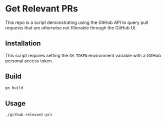 # Get Relevant PRs

This repo is a script demonstrating using the GitHub API to query pull requests that are otherwise not filterable through the GitHub UI.

## Installation

This script requires setting the `GH_TOKEN` environment variable with a GitHub personal access token.

## Build

```bash
go build
```

## Usage

```bash
./github-relevant-prs
```
